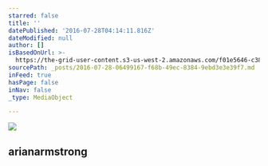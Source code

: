 ```yaml
---
starred: false
title: ''
datePublished: '2016-07-28T04:14:11.816Z'
dateModified: null
author: []
isBasedOnUrl: >-
  https://the-grid-user-content.s3-us-west-2.amazonaws.com/f01e5646-c383-44f1-8cd2-8f2c1a0640fa.jpg
sourcePath: _posts/2016-07-28-06499167-f68b-49ec-8384-9ebd3e3e39f7.md
inFeed: true
hasPage: false
inNav: false
_type: MediaObject

---
```

![](https://the-grid-user-content.s3-us-west-2.amazonaws.com/f01e5646-c383-44f1-8cd2-8f2c1a0640fa.jpg)

<article style=""><h1>arianarmstrong</h1></article>